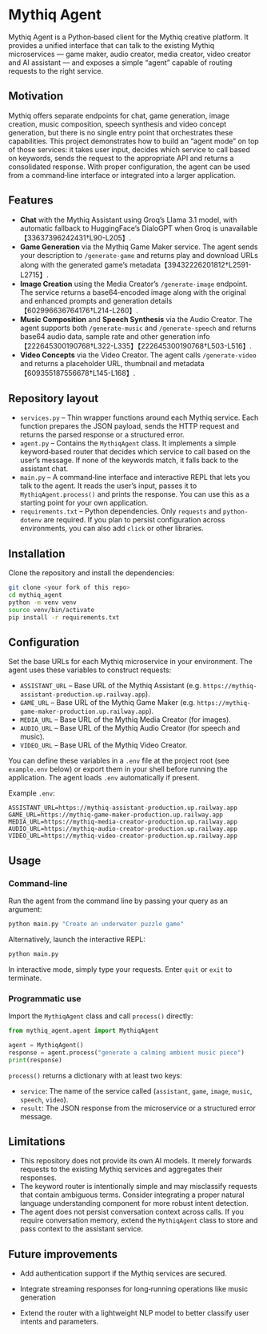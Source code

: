 # Mythiq Agent

Mythiq Agent is a Python‑based client for the Mythiq creative platform.  It
provides a unified interface that can talk to the existing Mythiq microservices
— game maker, audio creator, media creator, video creator and AI assistant —
and exposes a simple “agent” capable of routing requests to the right
service.

## Motivation

Mythiq offers separate endpoints for chat, game generation, image creation,
music composition, speech synthesis and video concept generation, but there
is no single entry point that orchestrates these capabilities.  This project
demonstrates how to build an “agent mode” on top of those services: it
takes user input, decides which service to call based on keywords, sends
the request to the appropriate API and returns a consolidated response.  With
proper configuration, the agent can be used from a command‑line interface
or integrated into a larger application.

## Features

* **Chat** with the Mythiq Assistant using Groq’s Llama 3.1 model, with
  automatic fallback to HuggingFace’s DialoGPT when Groq is unavailable【33637396242431†L90-L205】.
* **Game Generation** via the Mythiq Game Maker service.  The agent sends
  your description to `/generate-game` and returns play and download
  URLs along with the generated game’s metadata【39432226201812†L2591-L2715】.
* **Image Creation** using the Media Creator’s `/generate-image` endpoint.
  The service returns a base64‑encoded image along with the original and
  enhanced prompts and generation details【602996636764176†L214-L260】.
* **Music Composition** and **Speech Synthesis** via the Audio Creator.
  The agent supports both `/generate-music` and `/generate-speech` and
  returns base64 audio data, sample rate and other generation info【222645300190768†L322-L335】【222645300190768†L503-L516】.
* **Video Concepts** via the Video Creator.  The agent calls
  `/generate-video` and returns a placeholder URL, thumbnail and
  metadata【609355187556678†L145-L168】.

## Repository layout

* `services.py` – Thin wrapper functions around each Mythiq service.  Each
  function prepares the JSON payload, sends the HTTP request and returns
  the parsed response or a structured error.
* `agent.py` – Contains the `MythiqAgent` class.  It implements a simple
  keyword‑based router that decides which service to call based on the
  user’s message.  If none of the keywords match, it falls back to the
  assistant chat.
* `main.py` – A command‑line interface and interactive REPL that lets you
  talk to the agent.  It reads the user’s input, passes it to
  `MythiqAgent.process()` and prints the response.  You can use this as
  a starting point for your own application.
* `requirements.txt` – Python dependencies.  Only `requests` and
  `python-dotenv` are required.  If you plan to persist configuration
  across environments, you can also add `click` or other libraries.

## Installation

Clone the repository and install the dependencies:

```bash
git clone <your fork of this repo>
cd mythiq_agent
python -m venv venv
source venv/bin/activate
pip install -r requirements.txt
```

## Configuration

Set the base URLs for each Mythiq microservice in your environment.  The
agent uses these variables to construct requests:

* `ASSISTANT_URL` – Base URL of the Mythiq Assistant (e.g.
  `https://mythiq-assistant-production.up.railway.app`).
* `GAME_URL` – Base URL of the Mythiq Game Maker (e.g.
  `https://mythiq-game-maker-production.up.railway.app`).
* `MEDIA_URL` – Base URL of the Mythiq Media Creator (for images).
* `AUDIO_URL` – Base URL of the Mythiq Audio Creator (for speech and music).
* `VIDEO_URL` – Base URL of the Mythiq Video Creator.

You can define these variables in a `.env` file at the project root (see
`example.env` below) or export them in your shell before running the
application.  The agent loads `.env` automatically if present.

Example `.env`:

```
ASSISTANT_URL=https://mythiq-assistant-production.up.railway.app
GAME_URL=https://mythiq-game-maker-production.up.railway.app
MEDIA_URL=https://mythiq-media-creator-production.up.railway.app
AUDIO_URL=https://mythiq-audio-creator-production.up.railway.app
VIDEO_URL=https://mythiq-video-creator-production.up.railway.app
```

## Usage

### Command‑line

Run the agent from the command line by passing your query as an argument:

```bash
python main.py "Create an underwater puzzle game"
```

Alternatively, launch the interactive REPL:

```bash
python main.py
```

In interactive mode, simply type your requests.  Enter `quit` or `exit` to
terminate.

### Programmatic use

Import the `MythiqAgent` class and call `process()` directly:

```python
from mythiq_agent.agent import MythiqAgent

agent = MythiqAgent()
response = agent.process("generate a calming ambient music piece")
print(response)
```

`process()` returns a dictionary with at least two keys:

* `service`: The name of the service called (`assistant`, `game`, `image`,
  `music`, `speech`, `video`).
* `result`: The JSON response from the microservice or a structured error
  message.

## Limitations

* This repository does not provide its own AI models.  It merely forwards
  requests to the existing Mythiq services and aggregates their responses.
* The keyword router is intentionally simple and may misclassify requests
  that contain ambiguous terms.  Consider integrating a proper natural
  language understanding component for more robust intent detection.
* The agent does not persist conversation context across calls.  If you
  require conversation memory, extend the `MythiqAgent` class to store and
  pass context to the assistant service.

## Future improvements

* Add authentication support if the Mythiq services are secured.
* Integrate streaming responses for long‑running operations like music
  generation
  
* Extend the router with a lightweight NLP model to better classify user
  intents and parameters.
